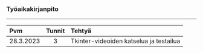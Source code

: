 ### Työaikakirjanpito
---
|Pvm        |Tunnit|   Tehtyä                                             |
|:---       |:----:|:---                                                  |
|28.3.2023  |3     | Tkinter-videoiden katselua ja testailua              |
